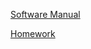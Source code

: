 
[Software Manual](https://github.com/brandibushman/Math-4610-USU-Keobbe/tree/master/Software%20Manual%20Folder)

[Homework](https://github.com/brandibushman/Math-4610-USU-Keobbe/tree/master/Homework)
